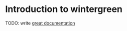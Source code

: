 # Introduction to wintergreen

TODO: write [great documentation](http://jacobian.org/writing/great-documentation/what-to-write/)
